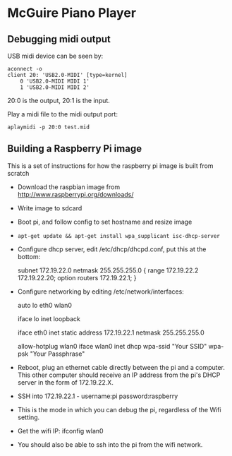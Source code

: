 McGuire Piano Player
====================

Debugging midi output
---------------------

USB midi device can be seen by:

    aconnect -o
    client 20: 'USB2.0-MIDI' [type=kernel]
        0 'USB2.0-MIDI MIDI 1'
        1 'USB2.0-MIDI MIDI 2'

20:0 is the output, 20:1 is the input.

Play a midi file to the midi output port:

    aplaymidi -p 20:0 test.mid


Building a Raspberry Pi image
-----------------------------

This is a set of instructions for how the raspberry pi image is built
from scratch

 * Download the raspbian image from
   http://www.raspberrypi.org/downloads/

 * Write image to sdcard

 * Boot pi, and follow config to set hostname and resize image

 * `apt-get update && apt-get install wpa_supplicant isc-dhcp-server`

 * Configure dhcp server, edit /etc/dhcp/dhcpd.conf, put this at the bottom:

    subnet 172.19.22.0 netmask 255.255.255.0 {
      range 172.19.22.2 172.19.22.20;
      option routers 172.19.22.1;
    }

 * Configure networking by editing /etc/network/interfaces:

    auto lo eth0 wlan0

    iface lo inet loopback
    
    iface eth0 inet static
    address 172.19.22.1
    netmask 255.255.255.0
    
    allow-hotplug wlan0
    iface wlan0 inet dhcp
        wpa-ssid "Your SSID"
        wpa-psk "Your Passphrase"

  * Reboot, plug an ethernet cable directly between the pi and a
    computer. This other computer should receive an IP address from
    the pi's DHCP server in the form of 172.19.22.X.

  * SSH into 172.19.22.1 - username:pi password:raspberry

  * This is the mode in which you can debug the pi, regardless of the
    Wifi setting.

  * Get the wifi IP: ifconfig wlan0

  * You should also be able to ssh into the pi from the wifi network.

  

